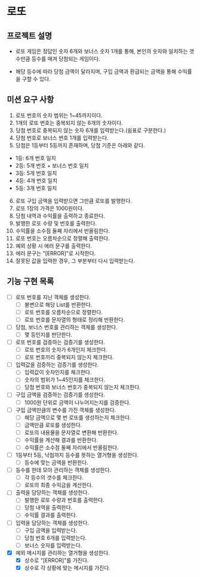 # 로또

## 프로젝트 설명
- 로또 게임은 정답인 숫자 6개와 보너스 숫자 1개를 통해,
본인의 숫자와 일치하는 갯수만큼 등수를 매겨 당첨되는 게임이다.

- 해당 등수에 따라 당첨 금액이 달라지며,
구입 금액과 환급되는 금액을 통해 수익률을 구할 수 있다.

## 미션 요구 사항
1. 로또 번호의 숫자 범위는 1~45까지이다.
2. 1개의 로또 번호는 중복되지 않는 6개의 숫자이다.
3. 당첨 번호로 중복되지 않는 숫자 6개를 입력받는다.(쉼표로 구분한다.)
4. 당첨 번호로 보너스 번호 1개를 입력받는다.
5. 당첨은 1등부터 5등까지 존재하며, 당첨 기준은 아래와 같다.
- 1등: 6개 번호 일치
- 2등: 5개 번호 + 보너스 번호 일치
- 3등: 5개 번호 일치
- 4등: 4개 번호 일치
- 5등: 3개 번호 일치
6. 로또 구입 금액을 입력받으면 그만큼 로또를 발행한다.
7. 로또 1장의 가격은 1000원이다.
8. 당첨 내역과 수익률을 출력하고 종료한다.
9. 발행한 로또 수량 및 번호를 출력한다.
10. 수익률을 소수점 둘째 자리에서 반올림한다.
11. 로또 번호는 오름차순으로 정렬해 출력한다.
12. 예외 상황 시 에러 문구를 출력한다.
13. 에러 문구는 "[ERROR]"로 시작한다.
14. 잘못된 값을 입력한 경우, 그 부분부터 다시 입력받는다.


## 기능 구현 목록
- [ ] 로또 번호를 지닌 객체를 생성한다.
  - [ ] 불변으로 해당 List를 반환한다.
  - [ ] 로또 번호를 오름차순으로 정렬한다.
  - [ ] 로또 번호를 문자열의 형태로 정리해 반환한다.
- [ ] 당첨, 보너스 번호를 관리하는 객체를 생성한다.
  - [ ] 몇 등인지를 판단한다.
- [ ] 로또 번호를 검증하는 검증기를 생성한다.
  - [ ] 로또 번호의 숫자가 6개인지 체크한다.
  - [ ] 로또 번호끼리 중복되지 않는지 체크한다.
- [ ] 입력값을 검증하는 검증기를 생성한다.
  - [ ] 입력값이 숫자인지를 체크한다.
  - [ ] 숫자의 범위가 1~45인지를 체크한다.
  - [ ] 당첨 번호와 보너스 번호가 중복되지 않는지 체크한다.
- [ ] 구입 금액을 검증하는 검증기를 생성한다.
  - [ ] 1000원 단위로 금액이 나누어지는지를 검증한다.
- [ ] 구입 금액만큼의 변수를 가진 객체를 생성한다.
  - [ ] 해당 금액으로 몇 번 로또를 생성하는지 체크한다.
  - [ ] 금액만큼 로또를 생성한다.
  - [ ] 로또의 내용물을 문자열로 변환해 반환한다.
  - [ ] 수익률을 계산해 결과를 반환한다.
  - [ ] 수익률은 소수점 둘째 자리에서 반올림한다.
- [ ] 1등부터 5등, 낙첨까지 등수를 뜻하는 열거형을 생성한다.
    - [ ] 등수에 맞는 금액을 반환한다.
- [ ] 등수를 한데 모아 관리하는 객체를 생성한다.
    - [ ] 각 등수의 갯수를 체크한다.
    - [ ] 로또의 최종 수익금을 계산한다.
- [ ] 출력을 담당하는 객체를 생성한다.
    - [ ] 발행한 로또 수량과 번호를 출력한다.
    - [ ] 당첨 내역을 출력한다.
    - [ ] 수익률 결과를 출력한다.
- [ ] 입력을 담당하는 객체를 생성한다.
  - [ ] 구입 금액을 입력받는다.
  - [ ] 당첨 번호 6개를 입력받는다.
  - [ ] 보너스 숫자를 입력받는다.
- [x] 예외 메시지를 관리하는 열거형을 생성한다.
    - [x] 상수로 "[ERROR]"를 가진다.
    - [x] 상수로 각 상황에 맞는 메시지를 가진다.